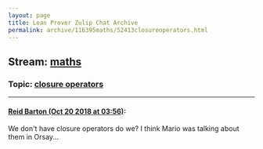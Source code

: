 ```yaml
---
layout: page
title: Lean Prover Zulip Chat Archive 
permalink: archive/116395maths/52413closureoperators.html
---
```


## Stream: [maths](index.html)
### Topic: [closure operators](52413closureoperators.html)

---

#### [Reid Barton (Oct 20 2018 at 03:56)](https://leanprover.zulipchat.com/#narrow/stream/116395-maths/topic/closure%20operators/near/136149856):
We don't have closure operators do we? I think Mario was talking about them in Orsay...

